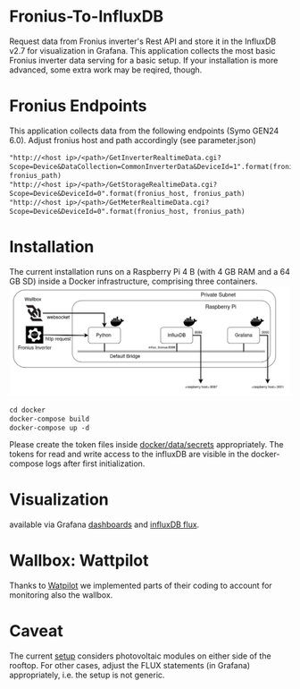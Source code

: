 # Fronius-To-InfluxDB

Request data from Fronius inverter's Rest API and store it in the 
InfluxDB v2.7 for visualization in Grafana. This application collects the most basic 
Fronius inverter data serving for a basic setup. If your installation is 
more advanced, some extra work may be reqired, though. 

# Fronius Endpoints 
This application collects data from the following endpoints (Symo GEN24 6.0).
Adjust fronius host and path accordingly (see parameter.json)

    "http://<host ip>/<path>/GetInverterRealtimeData.cgi?Scope=Device&DataCollection=CommonInverterData&DeviceId=1".format(fronius_host, fronius_path)
    "http://<host ip>/<path>/GetStorageRealtimeData.cgi?Scope=Device&DeviceId=0".format(fronius_host, fronius_path)
    "http://<host ip>/<path>/GetMeterRealtimeData.cgi?Scope=Device&DeviceId=0".format(fronius_host, fronius_path)

# Installation 
The current installation runs on a Raspberry Pi 4 B (with 4 GB RAM and a 64 GB SD)
inside a Docker infrastructure, comprising three containers. 
![Architecture](https://github.com/Tamburasca/fronius2influx/blob/ac097b18312802a4f70ee57b75e141a81a3d2ea3/pics/FroniusAPP.png)

    cd docker
    docker-compose build
    docker-compose up -d

Please create the token files inside 
[docker/data/secrets](https://github.com/Tamburasca/fronius2influx/blob/426322986a35a77106e53a78811118613b7ca29a/docker/data/secrets) 
appropriately. The tokens for read and write access to the influxDB are 
visible in the docker-compose logs after first initialization.

# Visualization
available via Grafana 
[dashboards](https://github.com/Tamburasca/fronius2influx/blob/833969887f417cd0a51fba7c583c9fab22594d61/docker/data/grafana/etc/grafana/provisioning/dashboards) 
and 
[influxDB flux](https://github.com/Tamburasca/fronius2influx/blob/833969887f417cd0a51fba7c583c9fab22594d61/docker/data/influxdb2/explorer). 

# Wallbox: Wattpilot
Thanks to [Watpilot](https://github.com/joscha82/wattpilot/tree/main?tab=readme-ov-file)
we implemented parts of their coding to account for monitoring also the wallbox.

# Caveat
The current [setup](https://github.com/Tamburasca/fronius2influx/blob/786517e091e8524b049d52de65e08ff9f0e4c716/src/data/parameter.json) considers photovoltaic modules on either side of the 
rooftop. For other cases, adjust the FLUX statements (in Grafana) appropriately, i.e.
the setup is not generic.